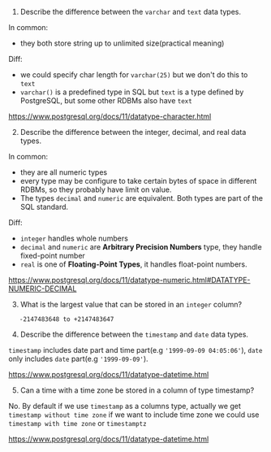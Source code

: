 1. Describe the difference between the `varchar` and `text` data types.

In common:
- they both store string up to unlimited size(practical meaning)

Diff:
- we could specify char length for `varchar(25)` but we don't do this to `text`
- `varchar()` is a predefined type in SQL but `text` is a type defined by PostgreSQL, but some other RDBMs also have `text`

https://www.postgresql.org/docs/11/datatype-character.html

2. Describe the difference between the integer, decimal, and real data types.

In common:
- they are all numeric types
- every type may be configure to take certain bytes of space in different RDBMs, so they probably have limit on value.
- The types `decimal` and `numeric` are equivalent. Both types are part of the SQL standard.

Diff:
- `integer` handles whole numbers
- `decimal` and `numeric` are **Arbitrary Precision Numbers** type, they handle fixed-point number
- `real` is one of **Floating-Point Types**, it handles float-point numbers.

https://www.postgresql.org/docs/11/datatype-numeric.html#DATATYPE-NUMERIC-DECIMAL

3. What is the largest value that can be stored in an `integer` column?

`	-2147483648 to +2147483647`

4. Describe the difference between the `timestamp` and `date` data types.

`timestamp` includes date part and time part(e.g `'1999-09-09 04:05:06'`), `date` only includes `date` part(e.g `'1999-09-09'`).

https://www.postgresql.org/docs/11/datatype-datetime.html

5. Can a time with a time zone be stored in a column of type timestamp?

No. By default if we use `timestamp` as a columns type, actually we get `timestamp without time zone` if we want to include time zone we could use `timestamp with time zone` or `timestamptz`

https://www.postgresql.org/docs/11/datatype-datetime.html
